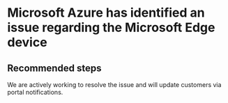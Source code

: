 <properties 
    pageTitle="Unexpected Fixed NextHop Route Count From Microsoft Core Router"
    description="Unexpected Fixed NextHop Route Count From Microsoft Core Router"
    infoBubbleText="Unexpected Fixed NextHop Route Count From Microsoft Core Router.  See details on right."
    service="microsoft.network"
    resource="ExpressRoute"
    authors="KristinaNeyens"
    displayOrder=""
    articleId="exrunexpfixednexthoprtcountdiag"
    selfHelpType="diagnostics"
    supportTopicIds=""
    resourceTags="windows"
    productPesIds="15480"
    cloudEnvironments="public"
 />
 
# Microsoft Azure has identified an issue regarding the Microsoft Edge device
 
## **Recommended steps**
We are actively working to resolve the issue and will update customers via portal notifications.
